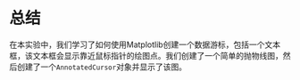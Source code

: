 # 总结

在本实验中，我们学习了如何使用Matplotlib创建一个数据游标，包括一个文本框，该文本框会显示靠近鼠标指针的绘图点。我们创建了一个简单的抛物线图，然后创建了一个`AnnotatedCursor`对象并显示了该图。
